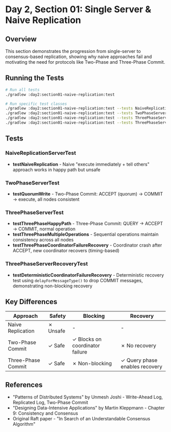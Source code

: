 # Day 2, Section 01: Single Server & Naive Replication

## Overview

This section demonstrates the progression from single-server to consensus-based replication, showing why naive approaches fail and motivating the need for protocols like Two-Phase and Three-Phase Commit.

## Running the Tests

```bash
# Run all tests
./gradlew :day2:section01-naive-replication:test

# Run specific test classes
./gradlew :day2:section01-naive-replication:test --tests NaiveReplicationServerTest
./gradlew :day2:section01-naive-replication:test --tests TwoPhaseServerTest
./gradlew :day2:section01-naive-replication:test --tests ThreePhaseServerTest
./gradlew :day2:section01-naive-replication:test --tests ThreePhaseServerRecoveryTest
```

## Tests

### NaiveReplicationServerTest
- **testNaiveReplication** - Naive "execute immediately + tell others" approach works in happy path but unsafe

### TwoPhaseServerTest
- **testQuorumWrite** - Two-Phase Commit: ACCEPT (quorum) → COMMIT → execute, all nodes consistent

### ThreePhaseServerTest
- **testThreePhaseHappyPath** - Three-Phase Commit: QUERY → ACCEPT → COMMIT, normal operation
- **testThreePhaseMultipleOperations** - Sequential operations maintain consistency across all nodes
- **testThreePhaseCoordinatorFailureRecovery** - Coordinator crash after ACCEPT, new coordinator recovers (timing-based)

### ThreePhaseServerRecoveryTest
- **testDeterministicCoordinatorFailureRecovery** - Deterministic recovery test using `delayForMessageType()` to drop COMMIT messages, demonstrating non-blocking recovery

## Key Differences

| Approach | Safety | Blocking | Recovery |
|----------|--------|----------|----------|
| Naive Replication | ✗ Unsafe | - | - |
| Two-Phase Commit | ✓ Safe | ✓ Blocks on coordinator failure | ✗ No recovery |
| Three-Phase Commit | ✓ Safe | ✗ Non-blocking | ✓ Query phase enables recovery |

## References

- "Patterns of Distributed Systems" by Unmesh Joshi - Write-Ahead Log, Replicated Log, Two-Phase Commit
- "Designing Data-Intensive Applications" by Martin Kleppmann - Chapter 9: Consistency and Consensus
- Original Raft paper - "In Search of an Understandable Consensus Algorithm"

